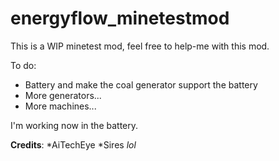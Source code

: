 # energyflow_minetestmod
This is a WIP minetest mod, feel free to help-me with this mod.

To do:
- Battery and make the coal generator support the battery
- More generators...
- More machines...

I'm working now in the battery.

__Credits__:
*AiTechEye
*Sires                          _lol_
